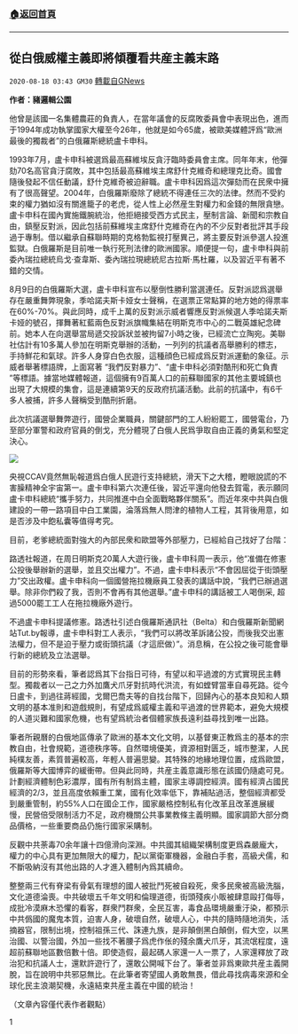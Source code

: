###  [:house:返回首頁](https://github.com/ourhimalayas/txt)
---

## 從白俄威權主義即將傾覆看共産主義末路
`2020-08-18 03:43 GM30` [轉載自GNews](https://gnews.org/zh-hant/301359/)

**作者：豬邏輯公園**

他曾是該國一名集體農莊的負責人，在當年議會的反腐敗委員會中表現出色，進而于1994年成功執掌國家大權至今26年，他就是如今65歲，被歐美媒體評爲“歐洲最後的獨裁者”的白俄羅斯總統盧卡申科。

1993年7月，盧卡申科被選爲最高蘇維埃反貪汙臨時委員會主席。同年年末，他彈劾70名高官貪汙腐敗，其中包括最高蘇維埃主席舒什克維奇和總理克比奇。國會隨後發起不信任動議，舒什克維奇被迫辭職。盧卡申科因爲這次彈劾而在民衆中擁有了很高聲望。2004年，白俄羅斯廢除了總統不得連任三次的法律。然而不受約束的權力猶如沒有關進籠子的老虎，從人性上必然産生對權力和金錢的無限貪戀。盧卡申科在國內實施鐵腕統治，他拒絕接受西方式民主，壓制言論、新聞和宗教自由，鎮壓反對派，因此包括前蘇維埃主席舒什克維奇在內的不少反對者批評其手段過于專制。借以繼承自蘇聯時期的克格勃監視打壓異己，將主要反對派參選人投進監獄。白俄羅斯是目前唯一執行死刑法律的歐洲國家。順便提一句，盧卡申科與前委內瑞拉總統烏戈·查韋斯、委內瑞拉現總統尼古拉斯·馬杜羅，以及習近平有著不錯的交情。

8月9日的白俄羅斯大選，盧卡申科宣布以壓倒性勝利當選連任。反對派認爲選舉存在嚴重舞弊現象，季哈諾夫斯卡娅女士聲稱，在選票正常點算的地方她的得票率在60%-70%。與此同時，成千上萬的反對派示威者響應反對派候選人季哈諾夫斯卡娅的號召，揮舞著紅藍兩色反對派旗幟集結在明斯克市中心的二戰英雄紀念碑前。她本人在向選舉當局遞交投訴狀並被拘留7小時之後，已經流亡立陶宛。美聯社估計有10多萬人參加在明斯克舉辦的活動，一列列的抗議者高舉勝利的標志，手持鮮花和氣球。許多人身穿白色衣服，這種顔色已經成爲反對派運動的象征。示威者舉著標語牌，上面寫著 “我們反對暴力”、“盧卡申科必須對酷刑和死亡負責 ”等標語。據當地媒體報道，這個擁有9百萬人口的前蘇聯國家的其他主要城鎮也出現了大規模的集會，這是連續第9天的反政府抗議活動。此前的抗議中，有6千多人被捕，許多人聲稱受到酷刑折磨。

此次抗議選舉舞弊遊行，國營企業職員，關鍵部門的工人紛紛罷工，國營電台，乃至部分軍警和政府官員的倒戈，充分體現了白俄人民爲爭取自由正義的勇氣和堅定決心。

![](https://s3.amazonaws.com/gnews-media-offload/wp-content/uploads/2020/08/18034000/5f3a3604cca85.jpg)

央視CCAV竟然無恥報道爲白俄人民遊行支持總統，滑天下之大稽，瞪眼說謊的不害臊精神全宇宙第一。盧卡申科第六次連任後，習近平還向他發去賀電，表示願同盧卡申科總統“攜手努力，共同推進中白全面戰略夥伴關系”。而近年來中共與白俄建設的一帶一路項目中白工業園，淪落爲無人問津的植物人工程，其背後用意，如是否涉及中飽私囊等值得考究。

目前，老爹總統面對強大的內部民衆和歐盟等外部壓力，已經給自己找好了台階：

路透社報道，在周日明斯克20萬人大遊行後，盧卡申科周一表示，他“准備在修憲公投後舉辦新的選舉，並且交出權力”。不過，盧卡申科表示“不會因屈從于街頭壓力”交出政權。盧卡申科向一個國營拖拉機廠員工發表的講話中說，“我們已辦過選舉。除非你們殺了我，否則不會再有其他選舉。”盧卡申科的講話被工人喝倒采, 超過5000罷工工人在拖拉機廠外遊行。

不過盧卡申科提議修憲。路透社引述白俄羅斯通訊社（Belta）和白俄羅斯新聞網站Tut.by報導，盧卡申科對工人表示，“我們可以將改革訴諸公投，而後我交出憲法權力，但不是迫于壓力或街頭抗議（才這麽做）”。消息稱，在公投之後可能會舉行新的總統及立法選舉。

目前的形勢來看，筆者認爲其下台指日可待，有望以和平過渡的方式實現民主轉型。獨裁者以一己之力外加鷹犬爪牙對抗時代洪流，有如螳臂當車自尋死路。從今日盧卡，到過往蔣經國，戈爾巴喬夫等的自找台階下，回歸內心的基本良知和人類文明的基本准則和遊戲規則，有望成爲威權主義和平過渡的世界範本，避免大規模的人道災難和國家危機，也有望爲統治者個體家族長遠利益尋找到唯一出路。

筆者所親曆的白俄地區傳承了歐洲的基本文化文明，以基督東正教爲主的基本的宗教自由，社會規範，道德秩序等。自然環境優美，資源相對匮乏，城市整潔，人民純樸友善，素質普遍較高，年輕人普遍思變。其特殊的地緣地理位置，成爲歐盟，俄羅斯等大國博弈的緩衝帶。但與此同時，共産主義意識形態在該國仍隨處可見。計劃經濟體制色彩濃厚，國有所有制爲主體，國家主導調控經濟。國有經濟占國民經濟的2/3，並且高度依賴重工業，國有化效率低下，靠補貼過活，整個經濟都受到嚴重管制，約55%人口在國企工作，國家嚴格控制私有化改革且改革進展緩慢，民營倍受限制活力不足，政府機關公共事業教條主義明顯。國家調節大部分商品價格，一些重要商品仍施行國家采購制。

反觀中共荼毒70余年讓十四億滑向深淵。中共國其組織架構制度更爲森嚴龐大，權力的中心具有更加無限大的權力，配以黨衛軍機器，金融白手套，高級犬儒，和不斷吸納沒有其他出路的人才進入體制內爲其續命。

整整兩三代有脊梁有骨氣有理想的國人被批鬥死被自殺死，衆多民衆被高級洗腦，文化道德淪喪。中共破壞五千年文明和倫理道德，街頭殘疾小販被肆意毆打侮辱，成批冷漠麻木恐懼的看客，群衆鬥群衆，全民互害，毒食品環境嚴重汙染，都預示中共僞國的魔鬼本質，迫害人身，破壞自然，破壞人心，中共的隨時隨地消失，活摘器官，限制出境，控制祖孫三代、誅連九族，是非顛倒黑白顛倒，假大空，以黑治國、以警治國，外加一些找不著腰子爲虎作伥的殘余鷹犬爪牙，其流氓程度，遠超前蘇聯地區數倍數十倍。即使造假，最起碼人家還一人一票了，人家還釋放了政治犯和抗議人士，還默許遊行了，還敢公開喊下台了。筆者並非爲東歐共産主義開脫，旨在說明中共邪惡無比。在此筆者寄望國人勇敢無畏，借此尋找病毒來源和全球化民主浪潮契機，永遠結束共産主義在中國的統治！

（文章內容僅代表作者觀點）

1
